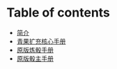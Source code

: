 # Table of contents

* [简介](README.md)
* [青果扩充核心手册](OlivaDice.md)
* [原版炼骰手册](CookBook.md)
* [原版骰主手册](Master_Manual.md)
